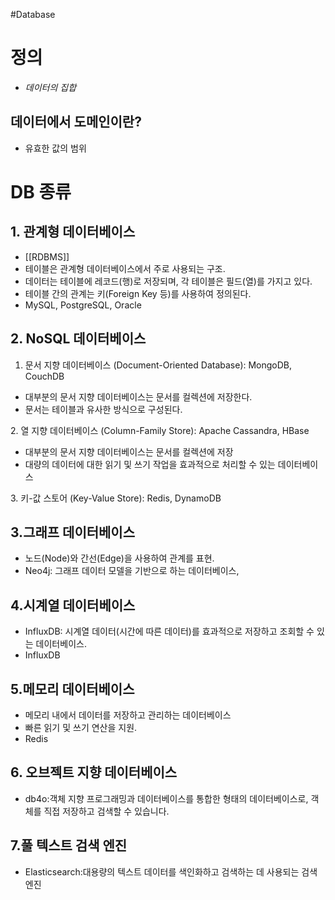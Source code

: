 #Database

# 정의
- *데이터의 집합*

## 데이터에서 도메인이란?
- 유효한 값의 범위

# DB 종류

## 1. 관계형 데이터베이스
- [[RDBMS]]
- 테이블은 관계형 데이터베이스에서 주로 사용되는 구조. 
- 데이터는 테이블에 레코드(행)로 저장되며, 각 테이블은 필드(열)를 가지고 있다. 
- 테이블 간의 관계는 키(Foreign Key 등)를 사용하여 정의된다. 
- MySQL, PostgreSQL, Oracle

## 2. NoSQL 데이터베이스
1. 문서 지향 데이터베이스 (Document-Oriented Database): MongoDB, CouchDB 
<ul>
<li>대부분의 문서 지향 데이터베이스는 문서를 컬렉션에 저장한다. 
<li>문서는 테이블과 유사한 방식으로 구성된다.
</ul>
2. 열 지향 데이터베이스 (Column-Family Store): Apache Cassandra, HBase
<ul>
<li>대부분의 문서 지향 데이터베이스는 문서를 컬렉션에 저장
<li>대량의 데이터에 대한 읽기 및 쓰기 작업을 효과적으로 처리할 수 있는 데이터베이스
</ul>
3. 키-값 스토어 (Key-Value Store): Redis, DynamoDB

## 3.그래프 데이터베이스
- 노드(Node)와 간선(Edge)을 사용하여 관계를 표현.
- Neo4j: 그래프 데이터 모델을 기반으로 하는 데이터베이스, 

## 4.시계열 데이터베이스
- InfluxDB: 시계열 데이터(시간에 따른 데이터)를 효과적으로 저장하고 조회할 수 있는 데이터베이스.
- InfluxDB

## 5.메모리 데이터베이스 
- 메모리 내에서 데이터를 저장하고 관리하는 데이터베이스
- 빠른 읽기 및 쓰기 연산을 지원.
- Redis

## 6. 오브젝트 지향 데이터베이스
- db4o:객체 지향 프로그래밍과 데이터베이스를 통합한 형태의 데이터베이스로, 객체를 직접 저장하고 검색할 수 있습니다.

## 7.풀 텍스트 검색 엔진
- Elasticsearch:대용량의 텍스트 데이터를 색인화하고 검색하는 데 사용되는 검색 엔진
